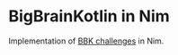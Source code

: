 # BigBrainKotlin in Nim

Implementation of [BBK challenges](https://chetangupta.net/bbk-main/) in Nim.
